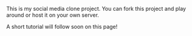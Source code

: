This is my social media clone project. You can fork this project and play around or host it on your own server.

A short tutorial will follow soon on this page!
